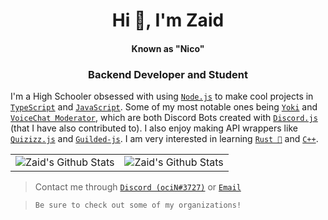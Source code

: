 <h1 align="center">Hi 👋, I'm Zaid</h1> 
<h4 align="center">Known as "Nico"</h5>
<h3 align="center">Backend Developer and Student</h3>

I'm a High Schooler obsessed with using [`Node.js`] to make cool projects in [`TypeScript`] and [`JavaScript`]. Some of my most notable ones being [`Yoki`] and [`VoiceChat Moderator`], which are both Discord Bots created with [`Discord.js`] (that I have also contributed to). I also enjoy making API wrappers like [`Quizizz.js`] and [`Guilded-js`]. I am very interested in learning [`Rust 🦀`] and [`C++`].

<table align="center">
	<tr>
			<td><img align="center" alt="Zaid's Github Stats" src="https://github-readme-stats.vercel.app/api?username=zaida04&count_private=true&show_icons=true&hide_border=true&theme=blue-green&include_all_commits=true" /></td>
			<td><img align="center" alt="Zaid's Github Stats" src="https://github-readme-stats.vercel.app/api/top-langs/?username=zaida04&theme=blue-green&hide=html,css" /></td>
		</tr>
</table>  

> Contact me through [`Discord (ociN#3727)`] or [`Email`]  
  
> `Be sure to check out some of my organizations!`

[`Yoki`]: https://github.com/zaida04/yoki
[`VoiceChat Moderator`]: https://github.com/zaida04/voicechat-moderator
[`Quizizz.js`]: https://github.com/zaida04/Quizizz.js
[`Guilded-js`]: https://github.com/zaida04/guildedjs
[`Node.js`]: https://nodejs.org/
[`TypeScript`]: https://www.typescriptlang.org/
[`JavaScript`]: https://www.javascript.com/`
[`Discord.js`]: https://github.com/discordjs/discord.js
[`Rust 🦀`]: https://www.rust-lang.org/
[`C++`]: https://www.cplusplus.com/

[`Discord (ociN#3727)`]: https://discord.com/users/500765481788112916
[`Email`]: mailto:me@zaid-arshad.tech

